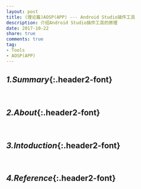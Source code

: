 ```yaml
---
layout: post
title: (理论篇)AOSP(APP) --- Android Studio插件工具
description: 介绍Android Studio插件工具的原理
date: 2017-10-22
share: true
comments: true
tag:
- Tools
- AOSP(APP)
---
```

## *1.Summary*{:.header2-font}
&emsp;&emsp;
## *2.About*{:.header2-font}
&emsp;&emsp;
## *3.Intoduction*{:.header2-font}
&emsp;&emsp;
## *4.Reference*{:.header2-font}

